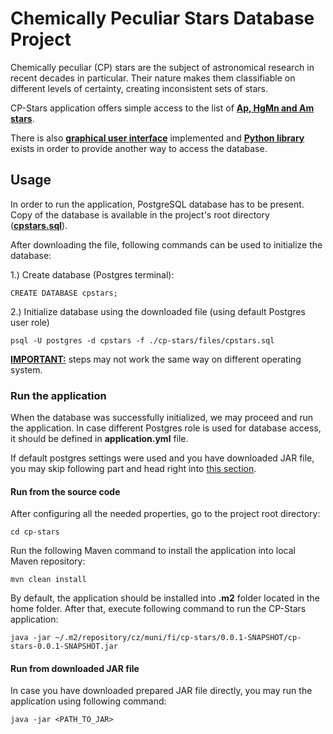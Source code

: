 # Chemically Peculiar Stars Database Project

Chemically peculiar (CP) stars are the subject of astronomical research
in recent decades in particular. Their nature makes them classifiable
on different levels of certainty, creating inconsistent sets of stars.

CP-Stars application offers simple access to the list of [**Ap, HgMn and Am stars**](https://ui.adsabs.harvard.edu/abs/2009A%26A...498..961R/abstract).


There is also [**graphical user interface**](https://github.com/Kuliak/cp-stars-frontend) 
implemented and [**Python library**](https://github.com/Kuliak/cp-stars-python) 
exists in order to provide another way to access the database.

## Usage

In order to run the application, PostgreSQL database has to be present. 
Copy of the database is available in the project's root directory ([**cpstars.sql**](https://github.com/Kuliak/cp-stars/blob/master/cpstars.sql)).

After downloading the file, following commands can be used
to initialize the database:

1.) Create database (Postgres terminal):
```
CREATE DATABASE cpstars;
```

2.) Initialize database using the downloaded file (using default Postgres user role)
```
psql -U postgres -d cpstars -f ./cp-stars/files/cpstars.sql
```

<u>**IMPORTANT:**</u> steps may not work the same way on different operating system.

### Run the application

When the database was successfully initialized, we may proceed and run the application.
In case different Postgres role is used for database access, it should be defined in **application.yml** file.

If default postgres settings were used and you have downloaded JAR file, you may skip following part 
and head right into [this section](#run-from-downloaded-jar-file). 

#### Run from the source code

After configuring all the needed properties, go to the project root directory:

```
cd cp-stars
```

Run the following Maven command to install the application into local Maven repository:

```
mvn clean install
```

By default, the application should be installed into **.m2** 
folder located in the home folder. After that, execute following command 
to run the CP-Stars application:

```
java -jar ~/.m2/repository/cz/muni/fi/cp-stars/0.0.1-SNAPSHOT/cp-stars-0.0.1-SNAPSHOT.jar
```

#### Run from downloaded JAR file

In case you have downloaded prepared JAR file directly, you may run the application using following
command:

```
java -jar <PATH_TO_JAR>
```



